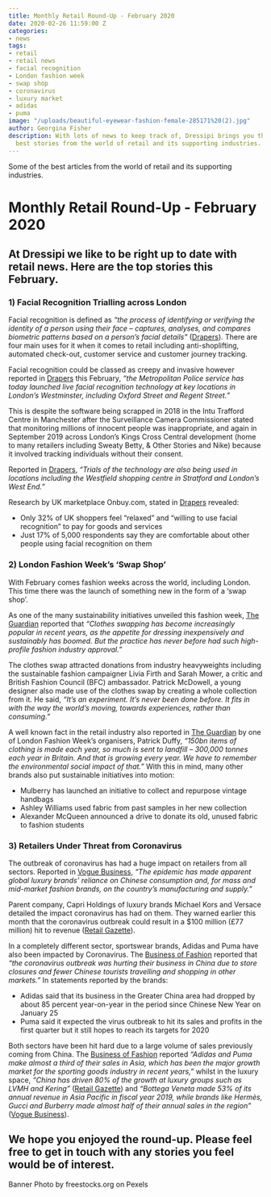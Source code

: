 ```yaml
---
title: Monthly Retail Round-Up - February 2020
date: 2020-02-26 11:59:00 Z
categories:
- news
tags:
- retail
- retail news
- facial recognition
- London fashion week
- swap shop
- coronavirus
- luxury market
- adidas
- puma
image: "/uploads/beautiful-eyewear-fashion-female-285171%20(2).jpg"
author: Georgina Fisher
description: With lots of news to keep track of, Dressipi brings you this month's
  best stories from the world of retail and its supporting industries.
---
```


Some of the best articles from the world of retail and its supporting industries.

# Monthly Retail Round-Up - February 2020

## At Dressipi we like to be right up to date with retail news. Here are the top stories this February.

### 1) Facial Recognition Trialling across London

Facial recognition is defined as *“the process of identifying or verifying the identity of a person using their face – captures, analyses, and compares biometric patterns based on a person’s facial details"* ([Drapers](https://www.drapersonline.com/news/facial-recognition-big-brother-or-ultimate-convenience/7039368.article?blocktitle=News-Analysis&contentID=21075)). There are four main uses for it when it comes to retail including anti-shoplifting, automated check-out, customer service and customer journey tracking.

Facial recognition could be classed as creepy and invasive however reported in [Drapers](https://www.drapersonline.com/news/facial-recognition-tech-deployed-on-oxford-street/7039599.article) this February, *“the Metropolitan Police service has today launched live facial recognition technology at key locations in London’s Westminster, including Oxford Street and Regent Street.”*

This is despite the software being scrapped in 2018 in the Intu Trafford Centre in Manchester after the Surveillance Camera Commissioner stated that monitoring millions of innocent people was inappropriate, and again in September 2019 across London’s Kings Cross Central development (home to many retailers including Sweaty Betty, & Other Stories and Nike) because it involved tracking individuals without their consent.

Reported in [Drapers](https://www.drapersonline.com/news/facial-recognition-tech-deployed-on-oxford-street/7039599.article), *“Trials of the technology are also being used in locations including the Westfield shopping centre in Stratford and London’s West End.”*

Research by UK marketplace Onbuy.com, stated in [Drapers](https://www.drapersonline.com/news/facial-recognition-big-brother-or-ultimate-convenience/7039368.article?blocktitle=News-Analysis&contentID=21075) revealed:
* Only 32% of UK shoppers feel “relaxed” and “willing to use facial recognition” to pay for goods and services
* Just 17% of 5,000 respondents say they are comfortable about other people using facial recognition on them

### 2) London Fashion Week’s ‘Swap Shop’

With February comes fashion weeks across the world, including London. This time there was the launch of something new in the form of a ‘swap shop’.

As one of the many sustainability initiatives unveiled this fashion week, [The Guardian](https://www.theguardian.com/fashion/2020/feb/14/all-change-london-fashion-week-launches-first-ever-swap-shop) reported that *“Clothes swapping has become increasingly popular in recent years, as the appetite for dressing inexpensively and sustainably has boomed. But the practice has never before had such high-profile fashion industry approval.”*

The clothes swap attracted donations from industry heavyweights including the sustainable fashion campaigner Livia Firth and Sarah Mower, a critic and British Fashion Council (BFC) ambassador. Patrick McDowell, a young designer also made use of the clothes swap by creating a whole collection from it. He said, *“It’s an experiment. It’s never been done before. It fits in with the way the world’s moving, towards experiences, rather than consuming.”*

A well known fact in the retail industry also reported in [The Guardian](https://www.theguardian.com/fashion/2020/feb/14/all-change-london-fashion-week-launches-first-ever-swap-shop) by one of London Fashion Week’s organisers, Patrick Duffy, *“150bn items of clothing is made each year, so much is sent to landfill – 300,000 tonnes each year in Britain. And that is growing every year. We have to remember the environmental social impact of that.”* With this in mind, many other brands also put sustainable initiatives into motion:

* Mulberry has launched an initiative to collect and repurpose vintage handbags 
* Ashley Williams used fabric from past samples in her new collection
* Alexander McQueen announced a drive to donate its old, unused fabric to fashion students

### 3) Retailers Under Threat from Coronavirus

The outbreak of coronavirus has had a huge impact on retailers from all sectors. Reported in [Vogue Business](https://www.voguebusiness.com/companies/coronavirus-luxury-brands-impact-sales-altagamma?utm_source=Vogue+Business&utm_campaign=a967ced665-EMAIL_CAMPAIGN_2020_02_17_09_45&utm_medium=email&utm_term=0_5d1e7914df-a967ced665-57837327), *“The epidemic has made apparent global luxury brands’ reliance on Chinese consumption and, for mass and mid-market fashion brands, on the country’s manufacturing and supply.”*

Parent company, Capri Holdings of luxury brands Michael Kors and Versace detailed the impact coronavirus has had on them. They warned earlier this month that the coronavirus outbreak could result in a $100 million (£77 million) hit to revenue ([Retail Gazette](https://www.retailgazette.co.uk/blog/2020/02/coronavirus-fears-affect-luxury-retail-major-fashion-weeks/)).

In a completely different sector, sportswear brands, Adidas and Puma have also been impacted by Coronavirus. The [Business of Fashion](https://www.businessoffashion.com/articles/news-analysis/adidas-puma-warn-of-coronavirus-hit-to-china-business?utm_source=bof-professional-newsletter&utm_campaign=1659170924291584&utm_term=21&utm_medium=email) reported that *“the coronavirus outbreak was hurting their business in China due to store closures and fewer Chinese tourists travelling and shopping in other markets.”*
In statements reported by the brands:
* Adidas said that its business in the Greater China area had dropped by about 85 percent year-on-year in the period since Chinese New Year on January 25
* Puma said it expected the virus outbreak to hit its sales and profits in the first quarter but it still hopes to reach its targets for 2020

Both sectors have been hit hard due to a large volume of sales previously coming from China. The [Business of Fashion](https://www.businessoffashion.com/articles/news-analysis/adidas-puma-warn-of-coronavirus-hit-to-china-business?utm_source=bof-professional-newsletter&utm_campaign=1659170924291584&utm_term=21&utm_medium=email) reported *“Adidas and Puma make almost a third of their sales in Asia, which has been the major growth market for the sporting goods industry in recent years,”* whilst in the luxury space, *“China has driven 80% of the growth at luxury groups such as LVMH and Kering”* ([Retail Gazette](https://www.retailgazette.co.uk/blog/2020/02/coronavirus-fears-affect-luxury-retail-major-fashion-weeks/)) and *“Bottega Veneta made 53% of its annual revenue in Asia Pacific in fiscal year 2019, while brands like Hermès, Gucci and Burberry made almost half of their annual sales in the region”* ([Vogue Business](https://www.voguebusiness.com/companies/coronavirus-luxury-brands-impact-sales-altagamma?utm_source=Vogue+Business&utm_campaign=a967ced665-EMAIL_CAMPAIGN_2020_02_17_09_45&utm_medium=email&utm_term=0_5d1e7914df-a967ced665-57837327)).

## We hope you enjoyed the round-up. Please feel free to get in touch with any stories you feel would be of interest.

Banner Photo by freestocks.org on Pexels